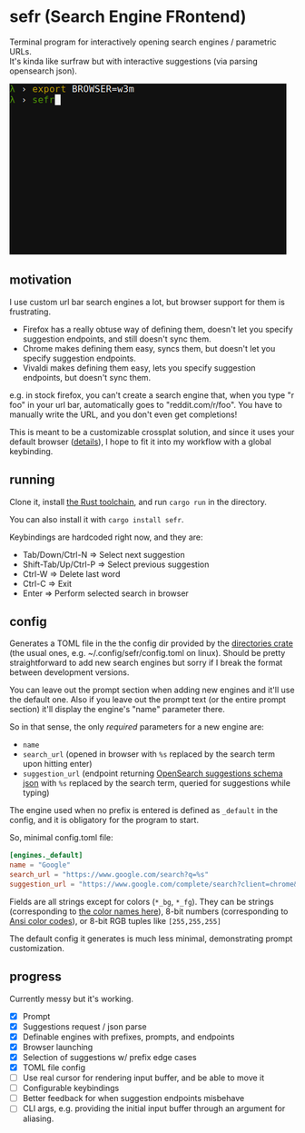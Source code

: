# sefr (Search Engine FRontend)

Terminal program for interactively opening search engines / parametric URLs.  
It's kinda like surfraw but with interactive suggestions (via parsing opensearch json).

![](https://github.com/efskap/sefr/raw/master/demo.gif "demo gif")

## motivation

I use custom url bar search engines a lot, but browser support for them is frustrating.

 - Firefox has a really obtuse way of defining them, doesn't let you specify suggestion endpoints, and still doesn't sync them.
 - Chrome makes defining them easy, syncs them, but doesn't let you specify suggestion endpoints.
 - Vivaldi makes defining them easy, lets you specify suggestion endpoints, but doesn't sync them.

e.g. in stock firefox, you can't create a search engine that, when you type "r foo" in your url bar, automatically goes to "reddit.com/r/foo".
You have to manually write the URL, and you don't even get completions!

This is meant to be a customizable crossplat solution, and since it uses your default browser ([details](https://github.com/amodm/webbrowser-rs#examples)), I hope to fit it into my workflow with a global keybinding.

## running

Clone it, install [the Rust toolchain](https://rustup.rs/), and run `cargo run` in the directory.

You can also install it with `cargo install sefr`.

Keybindings are hardcoded right now, and they are:

- Tab/Down/Ctrl-N => Select next suggestion
- Shift-Tab/Up/Ctrl-P => Select previous suggestion
- Ctrl-W => Delete last word
- Ctrl-C => Exit
- Enter => Perform selected search in browser

## config

Generates a TOML file in the the config dir provided by the [directories crate](https://crates.io/crates/directories) (the usual ones, e.g. ~/.config/sefr/config.toml on linux). Should be pretty straightforward to add new search engines but sorry if I break the format between development versions.

You can leave out the prompt section when adding new engines and it'll use the default one. Also if you leave out the prompt text (or the entire prompt section) it'll display the engine's "name" parameter there.

So in that sense, the only _required_ parameters for a new engine are:

- `name`
- `search_url` (opened in browser with `%s` replaced by the search term upon hitting enter)
- `suggestion_url` (endpoint returning [OpenSearch suggestions schema json](http://www.opensearch.org/Specifications/OpenSearch/Extensions/Suggestions) with `%s` replaced by the search term, queried for suggestions while typing)

The engine used when no prefix is entered is defined as `_default` in the config, and it is obligatory for the program to start.

So, minimal config.toml file:

```toml
[engines._default]
name = "Google"
search_url = "https://www.google.com/search?q=%s"
suggestion_url = "https://www.google.com/complete/search?client=chrome&q=%s"
```

Fields are all strings except for colors (`*_bg`, `*_fg`). They can be strings (corresponding to [the color names here](https://github.com/TimonPost/crossterm/blob/master/crossterm_style/src/enums/color.rs)), 8-bit numbers (corresponding to [Ansi color codes](https://jonasjacek.github.io/colors/)), or 8-bit RGB tuples like `[255,255,255]`

The default config it generates is much less minimal, demonstrating prompt customization.

## progress

Currently messy but it's working.

- [x] Prompt
- [x] Suggestions request / json parse
- [x] Definable engines with prefixes, prompts, and endpoints
- [x] Browser launching
- [x] Selection of suggestions w/ prefix edge cases
- [x] TOML file config
- [ ] Use real cursor for rendering input buffer, and be able to move it
- [ ] Configurable keybindings
- [ ] Better feedback for when suggestion endpoints misbehave
- [ ] CLI args, e.g. providing the initial input buffer through an argument for aliasing.
